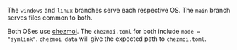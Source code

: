 The `windows` and `linux` branches serve each respective OS. The `main` branch serves files common to both.

Both OSes use [chezmoi](https://www.chezmoi.io/). The `chezmoi.toml` for both include `mode = "symlink"`. `chezmoi data` will give the expected path to `chezmoi.toml`.
